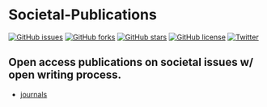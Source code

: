 # Societal-Publications


[![GitHub issues](https://img.shields.io/github/issues/tapaswenipathak/Societal-Publications.svg)](https://github.com/tapaswenipathak/Societal-Publications/issues)
[![GitHub forks](https://img.shields.io/github/forks/tapaswenipathak/Societal-Publications.svg)](https://github.com/tapaswenipathak/Societal-Publications/network/members)
[![GitHub stars](https://img.shields.io/github/stars/tapaswenipathak/Societal-Publications.svg)](https://github.com/tapaswenipathak/Societal-Publications/stargazers)
[![GitHub license](https://img.shields.io/github/license/tapaswenipathak/Societal-Publications.svg)](https://github.com/tapaswenipathak/Societal-Publications/blob/master/LICENSE)
[![Twitter](https://img.shields.io/twitter/url/https/github.com%2Ftapaswenipathak%2FSocietal-Publications%2Fblob%2Fmaster%2FREADME.md.svg
)](https://twitter.com/intent/tweet?text=Wow:&url=https%3A%2F%2Fgithub.com%2Ftapaswenipathak%2FSocietal-Publications%2Fblob%2Fmaster%2FREADME.md)

## Open access publications on societal issues w/ open writing process.

- [journals](./journals.md)
